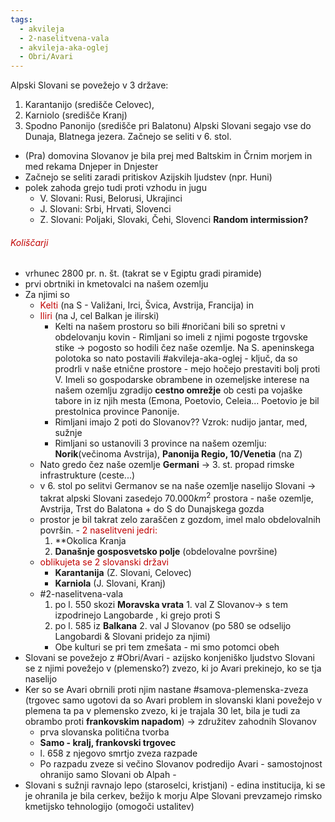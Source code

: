 ```yaml
---
tags:
  - akvileja
  - 2-naselitvena-vala
  - akvileja-aka-oglej
  - Obri/Avari
---
```


Alpski Slovani se povežejo v 3 države: 
1. Karantanijo (središče Celovec), 
2. Karniolo (središče Kranj)
3. Spodno Panonijo (središče pri Balatonu)
  Alpski Slovani segajo vse do Dunaja, Blatnega jezera. Začnejo se seliti v 6. stol.
- (Pra) domovina Slovanov je bila prej med Baltskim in Črnim morjem in med rekama Dnjeper in Dnjester 
- Začnejo se seliti zaradi pritiskov Azijskih ljudstev (npr. Huni)
- polek zahoda grejo tudi proti vzhodu in jugu
	- V. Slovani: Rusi, Belorusi, Ukrajinci
	- J. Slovani: Srbi, Hrvati, Slovenci
	- Z. Slovani: Poljaki, Slovaki, Čehi, Slovenci
**Random intermission?**
###### <font color="#c00000">Koliščarji</font>
- vrhunec 2800 pr. n. št. (takrat se v Egiptu gradi piramide)
- prvi obrtniki in kmetovalci na našem ozemlju
- Za njimi so 
	- <font color="#c00000">Kelti</font> (na S - Valižani, Irci, Švica, Avstrija, Francija) in 
	- <font color="#c00000">Iliri</font> (na J, cel Balkan je ilirski) 
		- Kelti na našem prostoru so bili #noričani bili so spretni v obdelovanju kovin - Rimljani so imeli z njimi pogoste trgovske stike $\rightarrow$ pogosto so hodili čez naše ozemlje. Na S. apeninskega polotoka so nato postavili #akvileja-aka-oglej - ključ, da so prodrli v naše etnične prostore - mejo hočejo prestaviti bolj proti V. Imeli so gospodarske obrambene in ozemeljske interese na našem ozemlju zgradijo **cestno omrežje** ob cesti pa vojaške tabore in iz njih mesta (Emona, Poetovio, Celeia... Poetovio je bil prestolnica province Panonije.
		- Rimljani imajo 2 poti do Slovanov?? Vzrok: nudijo jantar, med, sužnje
		- Rimljani so ustanovili 3 province na našem ozemlju: **Norik**(večinoma Avstrija), **Panonija Regio, 10/Venetia** (na Z)
	- Nato gredo čez naše ozemlje **Germani** $\rightarrow$ 3. st. propad rimske infrastrukture (ceste...)
	- v 6. stol po selitvi Germanov se na naše ozemlje naselijo Slovani
     $\rightarrow$ takrat alpski Slovani zasedejo $70.000 km^2$ prostora - naše ozemlje, Avstrija, Trst do Balatona + do S do Dunajskega gozda 
     - prostor je bil takrat zelo zaraščen z gozdom, imel malo obdelovalnih površin.
     -<font color="#c00000"> 2 naselitveni jedri:</font>
	     1. **Okolica Kranja
	     2. **Današnje gosposvetsko polje** (obdelovalne površine)
	- <font color="#c00000"> oblikujeta se 2 slovanski državi</font>
		- **Karantanija** (Z. Slovani, Celovec)
		- **Karniola** (J. Slovani, Kranj)
	- #2-naselitvena-vala
		1. po l. 550 skozi **Moravska vrata** 1. val Z Slovanov$\rightarrow$ s tem izpodrinejo Langobarde , ki grejo proti S
		2. po l. 585 iz **Balkana** 2. val J Slovanov (po 580 se odselijo Langobardi & Slovani pridejo za njimi)
		- Obe kulturi se pri tem zmešata - mi smo potomci obeh
- Slovani se povežejo z #Obri/Avari - azijsko konjeniško ljudstvo Slovani se z njimi povežejo v (plemensko?) zvezo, ki jo Avari prekinejo, ko se tja naselijo
- Ker so se Avari obrnili proti njim nastane #samova-plemenska-zveza (trgovec samo ugotovi da so Avari problem in slovanski klani povežejo v plemena ta pa v plemensko zvezo, ki je trajala 30 let, bila je tudi za obrambo proti **frankovskim napadom**) $\rightarrow$ združitev zahodnih Slovanov
	- prva slovanska politična tvorba
	- **Samo - kralj, frankovski trgovec**
	- l. 658 z njegovo smrtjo zveza razpade
	- Po razpadu zveze si večino Slovanov podredijo Avari - samostojnost ohranijo samo Slovani ob Alpah - 
- Slovani s sužnji ravnajo lepo (staroselci, kristjani) - edina institucija, ki se je ohranila je bila cerkev, bežijo k morju Alpe Slovani prevzamejo rimsko kmetijsko tehnologijo (omogoči ustalitev)